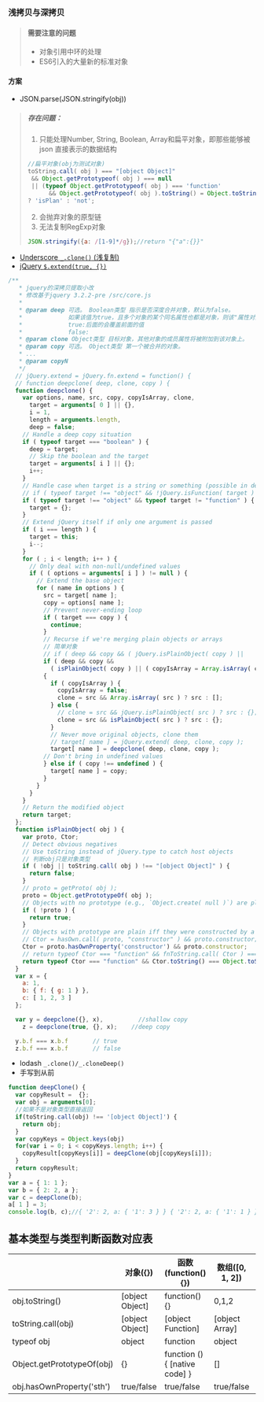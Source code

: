 ### 浅拷贝与深拷贝
> #### 需要注意的问题
> * 对象引用中环的处理
> * ES6引入的大量新的标准对象

#### 方案
* JSON.parse(JSON.stringify(obj))
> ##### 存在问题：
> 1. 只能处理Number, String, Boolean, Array和扁平对象，即那些能够被 json 直接表示的数据结构
>```javascript
>//扁平对象(obj为测试对象)
>toString.call( obj ) === "[object Object]"
>  && Object.getPrototypeof( obj ) === null
>  || (typeof Object.getPrototypeof( obj ) === 'function' 
>       && Object.getPrototypeof( obj ).toString() = Object.toString())
>? 'isPlan' : 'not';
>```
> 2. 会抛弃对象的原型链
> 3. 无法复制RegExp对象
>```javascript
> JSON.stringify({a: /[1-9]*/g});//return "{"a":{}}"
>```
* [Underscore `_.clone()` (浅复制)](https://github.com/jashkenas/underscore/blob/e4743ab712b8ab42ad4ccb48b155034d02394e4d/underscore.js#L1068)
* [jQuery `$.extend(true, {})`](https://github.com/jquery/jquery/blob/1472290917f17af05e98007136096784f9051fab/src/core.js#L121)
```javascript
/**
   * jquery的深拷贝提取小改
   * 修改基于jquery 3.2.2-pre /src/core.js
   * 
   * @param deep 可选。 Boolean类型 指示是否深度合并对象，默认为false。
   *             如果该值为true，且多个对象的某个同名属性也都是对象，则该"属性对象"的属性也将进行合并。
   *             true:后面的会覆盖前面的值
   *             false:
   * @param clone Object类型 目标对象，其他对象的成员属性将被附加到该对象上。
   * @param copy 可选。 Object类型 第一个被合并的对象。
   * ...
   * @param copyN
   */
  // jQuery.extend = jQuery.fn.extend = function() {
  // function deepclone( deep, clone, copy ) {
  function deepclone() {
    var options, name, src, copy, copyIsArray, clone,
      target = arguments[ 0 ] || {},
      i = 1,
      length = arguments.length,
      deep = false;
    // Handle a deep copy situation
    if ( typeof target === "boolean" ) {
      deep = target;
      // Skip the boolean and the target
      target = arguments[ i ] || {};
      i++;
    }
    // Handle case when target is a string or something (possible in deep copy)
    // if ( typeof target !== "object" && !jQuery.isFunction( target ) ) { 
    if ( typeof target !== "object" && typeof target != "function" ) {
      target = {};
    }
    // Extend jQuery itself if only one argument is passed
    if ( i === length ) {
      target = this;
      i--;
    }
    for ( ; i < length; i++ ) {
      // Only deal with non-null/undefined values
      if ( ( options = arguments[ i ] ) != null ) {
        // Extend the base object
        for ( name in options ) {
          src = target[ name ];
          copy = options[ name ];
          // Prevent never-ending loop
          if ( target === copy ) {
            continue;
          }
          // Recurse if we're merging plain objects or arrays
          // 简单对象
          // if ( deep && copy && ( jQuery.isPlainObject( copy ) ||
          if ( deep && copy && 
            ( isPlainObject( copy ) || ( copyIsArray = Array.isArray( copy ) ) ) )
          {
            if ( copyIsArray ) {
              copyIsArray = false;
              clone = src && Array.isArray( src ) ? src : [];
            } else {
              // clone = src && jQuery.isPlainObject( src ) ? src : {};
              clone = src && isPlainObject( src ) ? src : {};
            }
            // Never move original objects, clone them
            // target[ name ] = jQuery.extend( deep, clone, copy );
            target[ name ] = deepclone( deep, clone, copy );
          // Don't bring in undefined values
          } else if ( copy !== undefined ) {
            target[ name ] = copy;
          }
        }
      }
    }
    // Return the modified object
    return target;
  };
  function isPlainObject( obj ) {
    var proto, Ctor;
    // Detect obvious negatives
    // Use toString instead of jQuery.type to catch host objects
    // 判断obj只是对象类型
    if ( !obj || toString.call( obj ) !== "[object Object]" ) {
      return false;
    }
    // proto = getProto( obj ); 
    proto = Object.getPrototypeOf( obj );
    // Objects with no prototype (e.g., `Object.create( null )`) are plain
    if ( !proto ) {
      return true;
    } 
    // Objects with prototype are plain iff they were constructed by a global Object function
    // Ctor = hasOwn.call( proto, "constructor" ) && proto.constructor;
    Ctor = proto.hasOwnProperty('constructor') && proto.constructor;
    // return typeof Ctor === "function" && fnToString.call( Ctor ) === ObjectFunctionString;
    return typeof Ctor === "function" && Ctor.toString() === Object.toString();
  }
  var x = {
    a: 1,
    b: { f: { g: 1 } },
    c: [ 1, 2, 3 ]
  };

  var y = deepclone({}, x),          //shallow copy
    z = deepclone(true, {}, x);    //deep copy

  y.b.f === x.b.f       // true
  z.b.f === x.b.f       // false
```
* lodash `_.clone()/_.cloneDeep()`
* <span title="瞎写">手写到从前</span>
```javascript
function deepClone() {
  var copyResult =  {};
  var obj = arguments[0];
  //如果不是对象类型直接返回
  if(toString.call(obj) !== '[object Object]') {
    return obj;
  }
  var copyKeys = Object.keys(obj)
  for(var i = 0; i < copyKeys.length; i++) {
    copyResult[copyKeys[i]] = deepClone(obj[copyKeys[i]]);
  }
  return copyResult;
}
var a = { 1: 1 };
var b = { 2: 2, a };
var c = deepClone(b);
a[ 1 ] = 3;
console.log(b, c);//{ '2': 2, a: { '1': 3 } } { '2': 2, a: { '1': 1 } }```
```
## 基本类型与类型判断函数对应表
||对象({})|函数(function(){})|数组([0, 1, 2])|数字(2)|布尔(true)|undefined|null|
|--|--|--|--|--|--|--|--|
|obj.toString()|[object Object]|function(){}|0,1,2|2|true|err|err|
|toString.call(obj)|[object Object]|[object Function]|[object Array]|[object Number]|[object Boolean]|[object Undefined]|[object Null]|
|typeof obj|object|function|object|number|boolean|undefined|object|
|Object.getPrototypeOf(obj)|{}|function () { [native code] }|[]|[Number: 0]|[Boolean: false]|`err`|`err`|
|obj.hasOwnProperty('sth')|true/false|true/false|true/false|false|false|false|false